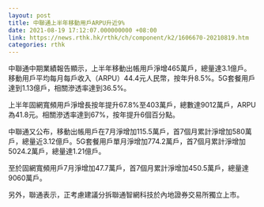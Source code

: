 ```yaml
---
layout: post
title: 中聯通上半年移動用戶ARPU升近9%
date: 2021-08-19 17:12:07.000000000 +08:00
link: https://news.rthk.hk/rthk/ch/component/k2/1606670-20210819.htm
categories: rthk
---
```


中聯通中期業績報告顯示，上半年移動出帳用戶淨增465萬戶，總量達3.1億戶。移動用戶平均每月每戶收入（ARPU）44.4元人民幣，按年升8.5%。5G套餐用戶達到1.13億戶，相關滲透率達到36.5%。

上半年固網寬頻用戶淨增長按年提升67.8%至403萬戶，總數達9012萬戶，ARPU為41.8元。相關滲透率達到67%，按年提升6個百分點。

中聯通又公布，移動出帳用戶在7月淨增加115.5萬戶，首7個月累計淨增加580萬戶，總量近3.12億戶。5G套餐用戶單月淨增加774.2萬戶，首7個月累計淨增加5024.2萬戶，總量達1.21億戶。

至於固網寬頻用戶7月淨增加47.7萬戶，首7個月累計淨增加450.5萬戶，總量達9060萬戶。

另外，聯通表示，正考慮建議分拆聯通智網科技於內地證券交易所獨立上市。
